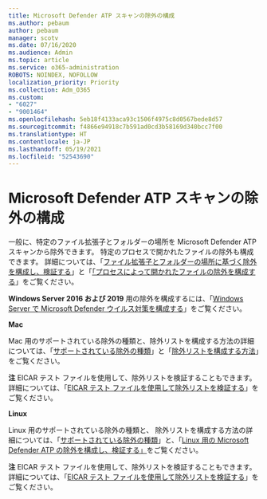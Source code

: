 ```yaml
---
title: Microsoft Defender ATP スキャンの除外の構成
ms.author: pebaum
author: pebaum
manager: scotv
ms.date: 07/16/2020
ms.audience: Admin
ms.topic: article
ms.service: o365-administration
ROBOTS: NOINDEX, NOFOLLOW
localization_priority: Priority
ms.collection: Adm_O365
ms.custom:
- "6027"
- "9001464"
ms.openlocfilehash: 5eb18f4133aca93c1506f4975c8d0567bede8d57
ms.sourcegitcommit: f4866e94918c7b591ad0cd3b58169d340bcc7f00
ms.translationtype: HT
ms.contentlocale: ja-JP
ms.lasthandoff: 05/19/2021
ms.locfileid: "52543690"
---
```

# <a name="configuring-exclusions-for-microsoft-defender-atp-scan"></a>Microsoft Defender ATP スキャンの除外の構成

一般に、特定のファイル拡張子とフォルダーの場所を Microsoft Defender ATP スキャンから除外できます。 特定のプロセスで開かれたファイルの除外も構成できます。 詳細については、「[ファイル拡張子とフォルダーの場所に基づく除外を構成し、検証する](/windows/security/threat-protection/microsoft-defender-antivirus/configure-extension-file-exclusions-microsoft-defender-antivirus)」と「[「プロセスによって開かれたファイルの除外を構成する](/windows/security/threat-protection/microsoft-defender-antivirus/configure-process-opened-file-exclusions-microsoft-defender-antivirus)」をご覧ください。

**Windows Server 2016 および 2019** 用の除外を構成するには、「[Windows Server で Microsoft Defender ウイルス対策を構成する](/windows/security/threat-protection/microsoft-defender-antivirus/configure-server-exclusions-microsoft-defender-antivirus)」をご覧ください。

**Mac**

Mac 用のサポートされている除外の種類と、除外リストを構成する方法の詳細については、「[サポートされている除外の種類](/windows/security/threat-protection/microsoft-defender-atp/mac-exclusions#supported-exclusion-types)」と「[除外リストを構成する方法](/windows/security/threat-protection/microsoft-defender-atp/mac-exclusions#how-to-configure-the-list-of-exclusions)」をご覧ください。

**注** EICAR テスト ファイルを使用して、除外リストを検証することもできます。 詳細については、「[EICAR テスト ファイルを使用して除外リストを検証する](/windows/security/threat-protection/microsoft-defender-atp/mac-exclusions#validate-exclusions-lists-with-the-eicar-test-file)」をご覧ください。 

**Linux**

Linux 用のサポートされている除外の種類と、 除外リストを構成する方法の詳細については、「[サポートされている除外の種類](/windows/security/threat-protection/microsoft-defender-atp/linux-exclusions#supported-exclusion-types)」と、「[Linux 用の Microsoft Defender ATP の除外を構成し、検証する」](/windows/security/threat-protection/microsoft-defender-atp/linux-exclusions)をご覧ください。

**注** EICAR テスト ファイルを使用して、除外リストを検証することもできます。 詳細については、「[EICAR テスト ファイルを使用して除外リストを検証する](/windows/security/threat-protection/microsoft-defender-atp/linux-exclusions#validate-exclusions-lists-with-the-eicar-test-file)」をご覧ください。 